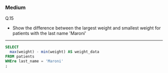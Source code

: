 ### Medium
Q.15  
* Show the difference between the largest weight and smallest weight for patients with the last name 'Maroni'

---
```SQL
SELECT
  max(weight) - min(weight) AS weight_data
FROM patients
WHEre last_name = 'Maroni'
;
```
